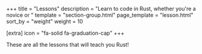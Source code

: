 +++
title = "Lessons"
description = "Learn to code in Rust, whether you're a novice or "
template = "section-group.html"
page_template = "lesson.html"
sort_by = "weight"
weight = 10

[extra]
icon = "fa-solid fa-graduation-cap"
+++

These are all the lessons that will teach you Rust!